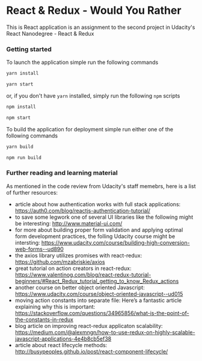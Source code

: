 # React & Redux - Would You Rather

This is React application is an assignment to the second project in Udacity's React Nanodegree - React & Redux

### Getting started

To launch the application simple run the following commands
```bash
yarn install

yarn start
```

or, if you don't have `yarn` installed, simply run the following `npm` scripts

```bash
npm install

npm start
```

To build the application for deployment simple run either one of the following commands

```bash
yarn build

npm run build
```

### Further reading and learning material

As mentioned in the code review from Udacity's staff memebrs, here is a list of further resources:

* article about how authentication works with full stack applications: https://auth0.com/blog/reactjs-authentication-tutorial/
* to save some legwork one of several UI libraries like the following might be interesting: http://www.material-ui.com/
* for more about building proper form validation and applying optimal form development practices, the folling Udacity course might be intersting: https://www.udacity.com/course/building-high-conversion-web-forms--ud890
* the axios library utilizes promises with react-redux: https://github.com/mzabriskie/axios
* great tutorial on action creators in react-redux: https://www.valentinog.com/blog/react-redux-tutorial-beginners/#React_Redux_tutorial_getting_to_know_Redux_actions
* another course on better object oriented Javascript: https://www.udacity.com/course/object-oriented-javascript--ud015
* moving action constants into separate file: Here’s a fantastic article explaining why this is important: https://stackoverflow.com/questions/34965856/what-is-the-point-of-the-constants-in-redux
* blog article on improving react-redux applicaton scalability: https://medium.com/@alexmngn/how-to-use-redux-on-highly-scalable-javascript-applications-4e4b8cb5ef38
* article about react lifecycle methods: http://busypeoples.github.io/post/react-component-lifecycle/

